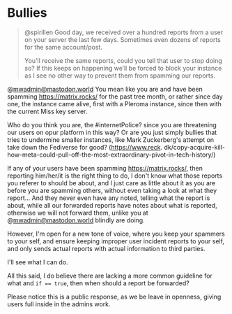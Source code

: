 # Bullies

> @spirillen Good day, we received over a hundred reports from a user on your
> server the last few days. Sometimes even dozens of reports for the same
> account/post.
>
> You’ll receive the same reports, could you tell that user to stop doing so?
> If this keeps on happening we’ll be forced to block your instance as I see
> no other way to prevent them from spamming our reports.

@mwadmin@mastodon.world You mean like you are and have been
spamming https://matrix.rocks/ for the
past tree month, or rather since day one, the instance came alive, first with
a Pleroma instance, since then with the current Miss key server.

Who do you think you are, the #internetPolice? since you are threatening our
users on opur platform in this way? Or are you just simply bullies that
tries to undermine smaller instances, like Mark Zuckerberg's attempt on take
down the Fediverse for good? (https://www.reck.
dk/copy-acquire-kill-how-meta-could-pull-off-the-most-extraordinary-pivot-in-tech-history/)

If any of your users have been spamming https://matrix.rocks/, then
reporting him/her/it is the right thing to do, I don't know what those
reports you referer to should be about, and I just care as little about it as
you are before you are spamming others, without even taking a look at what
they report... And they never even have any noted, telling what the
report is about, while all our forwarded reports have notes about what is
reported, otherwise we will not forward them, unlike you at
@mwadmin@mastodon.world blindly are doing.

However, I'm open for a new tone of voice, where you keep your spammers to your
self, and ensure keeping improper user incident reports to your self, and only
sends actual reports with actual information to third parties.

I'll see what I can do.

All this said, I do believe there are lacking a more common guideline for what
and `if == true`, then when should a report be forwarded?

Please notice this is a public response, as we be leave in openness, giving
users full inside in the admins work.